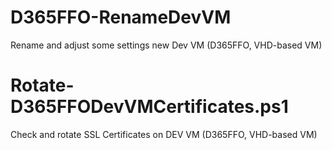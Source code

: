 # D365FFO-RenameDevVM
Rename and adjust some settings new Dev VM (D365FFO, VHD-based VM)

# Rotate-D365FFODevVMCertificates.ps1
Check and rotate SSL Certificates on DEV VM (D365FFO, VHD-based VM)
